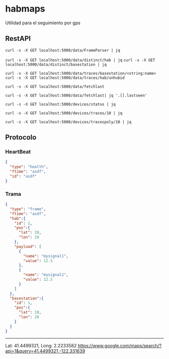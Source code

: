 # habmaps

Utilidad para el seguimiento por gps

## RestAPI

`curl -s -X GET localhost:5000/data/FrameParser | jq`

`curl -s -X GET localhost:5000/data/distinct/hab | jq`
`curl -s -X GET localhost:5000/data/distinct/basestation | jq`

`curl -s -X GET localhost:5000/data/traces/basestation/<string:name>`
`curl -s -X GET localhost:5000/data/traces/hab/unhubid`


`curl -s -X GET localhost:5000/data/fetchlast`

`curl -s -X GET localhost:5000/data/fetchlast| jq '.[].lastseen'`


`curl -s -X GET localhost:5000/devices/status | jq`

`curl -s -X GET localhost:5000/devices/traces/10 | jq`

`curl -s -X GET localhost:5000/devices/tracespoly/10 | jq`

## Protocolo

### HeartBeat

```json
{
  "type": "health",
  "ftime": "asdf",
  "id": "asdf"
}
```


### Trama

```json
{
  "type": "frame",
  "ftime": "asdf",
  "hab":{
    "id": 1,
    "pos":{
      "lat": 20,
      "lon": 10
    },
    "payload": [
      {
        "name": "mysignal1",
        "value": 12.5
      },
      {
        "name": "mysignal2",
        "value": 12.5
      }
    ]
  },
  "basestation":{
    "id": 1,
    "pos":{
      "lat": 10,
      "lon": 20
    }
  }
}
```


-----------
Lat: 41.4499321, Long: 2.2233582
https://www.google.com/maps/search/?api=1&query=41.4499321,-122.331639
